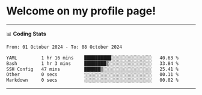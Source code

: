 # Welcome on my profile page!
<!-- print(("dralla"[::-1]+"s").capitalize()) -->

<!-- ---
👨🏻‍💻 **Busy With**
* Learning new Skills.
* Building small Projects.
* Being helpful. -->

---
📊 **Coding Stats**
<!--START_SECTION:waka-->

```txt
From: 01 October 2024 - To: 08 October 2024

YAML         1 hr 16 mins    ██████████░░░░░░░░░░░░░░░   40.63 %
Bash         1 hr 3 mins     ████████▒░░░░░░░░░░░░░░░░   33.84 %
SSH Config   47 mins         ██████▒░░░░░░░░░░░░░░░░░░   25.41 %
Other        0 secs          ░░░░░░░░░░░░░░░░░░░░░░░░░   00.11 %
Markdown     0 secs          ░░░░░░░░░░░░░░░░░░░░░░░░░   00.02 %
```

<!--END_SECTION:waka-->
---
